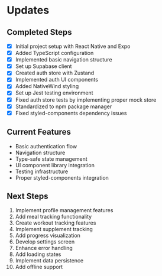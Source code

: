 # Updates

## Completed Steps
- [x] Initial project setup with React Native and Expo
- [x] Added TypeScript configuration
- [x] Implemented basic navigation structure
- [x] Set up Supabase client
- [x] Created auth store with Zustand
- [x] Implemented auth UI components
- [x] Added NativeWind styling
- [x] Set up Jest testing environment
- [x] Fixed auth store tests by implementing proper mock store
- [x] Standardized to npm package manager
- [x] Fixed styled-components dependency issues

## Current Features
- Basic authentication flow
- Navigation structure
- Type-safe state management
- UI component library integration
- Testing infrastructure
- Proper styled-components integration

## Next Steps
1. Implement profile management features
2. Add meal tracking functionality
3. Create workout tracking features
4. Implement supplement tracking
5. Add progress visualization
6. Develop settings screen
7. Enhance error handling
8. Add loading states
9. Implement data persistence
10. Add offline support
